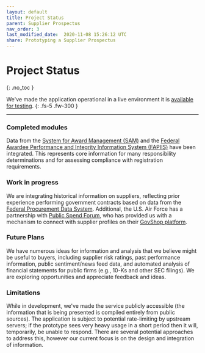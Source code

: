 ```yaml
---
layout: default
title: Project Status
parent: Supplier Prospectus
nav_order: 3
last_modified_date:  2020-11-08 15:26:12 UTC
share: Prototyping a Supplier Prospectus
---
```


# Project Status
{: .no_toc }


We've made the application operational in a live environment it is 
[available for testing](../try-it/).
{: .fs-5 .fw-300 }

---


### Completed modules

Data from the [System for Award Management (SAM)](https://www.sam.gov) and the
[Federal Awardee Performance and Integrity Information System
(FAPIIS)](https://www.fapiis.gov) have been integrated. This represents core
information for many responsibility determinations and for assessing compliance
with registration requirements. 

### Work in progress

We are integrating historical information on suppliers, reflecting prior
experience performing government contracts based on data from the [Federal
Procurement Data System](https://www.fpds.gov).  Additional, the U.S. Air Force
has a partnership with [Public Spend Forum](https://www.publicspendforum.net),
who has provided us with a mechanism to connect with supplier profiles on their
[GovShop platform](https://govshop.publicspendforum.net). 

### Future Plans

We have numerous ideas for information and analysis that we believe might be
useful to buyers, including supplier risk ratings, past performance
information, public sentiment/news feed data, and automated analysis of
financial statements for public firms (e.g., 10-Ks and other SEC filings).  We
are exploring opportunities and appreciate feedback and ideas.

### Limitations

While in development, we've made the service publicly accessible (the
information that is being presented is compiled entirely from public sources).
The application is subject to potential rate-limiting by upstream servers; if
the prototype sees very heavy usage in a short period then it will,
temporarily, be unable to respond. There are several potential approaches to
address this, however our current focus is on the design and integration of
information.
